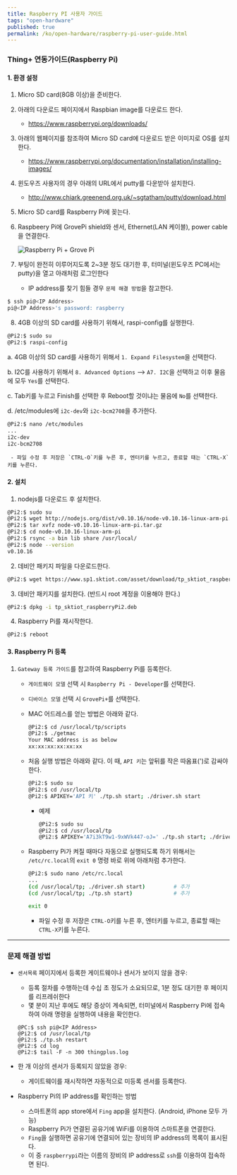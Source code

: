 ```yaml
---
title: Raspberry PI 사용자 가이드
tags: "open-hardware"
published: true
permalink: /ko/open-hardware/raspberry-pi-user-guide.html
---
```


### Thing+ 연동가이드(Raspberry Pi)

#### 1. 환경 설정


1) Micro SD card(8GB 이상)을 준비한다.

2) 아래의 다운로드 페이지에서 Raspbian image를 다운로드 한다.

   - https://www.raspberrypi.org/downloads/

3) 아래의 웹페이지를 참조하여 Micro SD card에 다운로드 받은 이미지로 OS를 설치한다.

   - https://www.raspberrypi.org/documentation/installation/installing-images/

4) 윈도우즈 사용자의 경우 아래의 URL에서 putty를 다운받아 설치한다.

   - http://www.chiark.greenend.org.uk/~sgtatham/putty/download.html

5) Micro SD card를 Raspberry Pi에 꽂는다.

6) Raspbeery Pi에 GrovePi shield와 센서, Ethernet(LAN 케이블), power cable을 연결한다.

   ![Raspberry Pi + Grove Pi](/assets/open-hw/rasp_grovePi.jpg)

7) 부팅이 완전히 이루어지도록 2~3분 정도 대기한 후, 터미널(윈도우즈 PC에서는 putty)을 열고 아래처럼 로그인한다

   - IP address를 찾기 힘들 경우 `문제 해결 방법`을 참고한다.

```bash
$ ssh pi@<IP Address>
pi@<IP Address>'s password: raspberry
```

8) 4GB 이상의 SD card를 사용하기 위해서, raspi-config를 실행한다.

```bash
@Pi2:$ sudo su
@Pi2:$ raspi-config
```

   a. 4GB 이상의 SD card를 사용하기 위해서 `1. Expand Filesystem`을 선택한다.

   b. I2C를 사용하기 위해서 `8. Advanced Options` --> `A7. I2C`을 선택하고 이후 물음에 모두 `Yes`를 선택한다.

   c. Tab키를 누르고 Finish를 선택한 후 Reboot할 것이냐는 물음에 `No`를 선택한다.

   d. /etc/modules에 `i2c-dev`와 `i2c-bcm2708`을 추가한다.

   ```bash
   @Pi2:$ nano /etc/modules
   ...
   i2c-dev
   i2c-bcm2708
   ```

     - 파일 수정 후 저장은 `CTRL-O`키를 누른 후, 엔터키를 누르고, 종료할 때는 `CTRL-X`키를 누른다.

#### 2. 설치

1) nodejs를 다운로드 후 설치한다.

```bash
@Pi2:$ sudo su
@Pi2:$ wget http://nodejs.org/dist/v0.10.16/node-v0.10.16-linux-arm-pi.tar.gz
@Pi2:$ tar xvfz node-v0.10.16-linux-arm-pi.tar.gz
@Pi2:$ cd node-v0.10.16-linux-arm-pi
@Pi2:$ rsync -a bin lib share /usr/local/
@Pi2:$ node --version
v0.10.16
```

2) 데비안 패키지 파일을 다운로드한다.

```bash
@Pi2:$ wget https://www.sp1.sktiot.com/asset/download/tp_sktiot_raspberryPi2.deb
```

3) 데비안 패키지를 설치한다. (반드시 root 계정을 이용해야 한다.)

```bash
@Pi2:$ dpkg -i tp_sktiot_raspberryPi2.deb
```

4) Raspberry Pi를 재시작한다.

```bash
@Pi2:$ reboot
```

#### 3. Raspberry Pi 등록

1) `Gateway 등록 가이드`를 참고하여 Raspberry Pi를 등록한다.

   - `게이트웨이 모델` 선택 시 `Raspberry Pi - Developer`를 선택한다.

   - `디바이스 모델` 선택 시 `GrovePi+`를 선택한다.

   - MAC 어드레스를 얻는 방법은 아래와 같다.

     ```bash
     @Pi2:$ cd /usr/local/tp/scripts
     @Pi2:$ ./getmac
     Your MAC address is as below
     xx:xx:xx:xx:xx:xx
     ```

   - 처음 실행 방법은 아래와 같다. 이 때, `API 키`는 앞뒤를 작은 따옴표(')로 감싸야 한다.

     ```bash
     @Pi2:$ sudo su
     @Pi2:$ cd /usr/local/tp
     @Pi2:$ APIKEY='API 키' ./tp.sh start; ./driver.sh start
     ```

     - 예제

       ```bash
       @Pi2:$ sudo su
       @Pi2:$ cd /usr/local/tp
       @Pi2:$ APIKEY='A7i3kT9w1-9xWVk447-oJ=' ./tp.sh start; ./driver.sh start
       ```

   - Raspberry Pi가 켜질 때마다 자동으로 실행되도록 하기 위해서는 `/etc/rc.local`의 `exit 0` 명령 바로 위에 아래처럼 추가한다.

     ```bash
     @Pi2:$ sudo nano /etc/rc.local
     ...
     (cd /usr/local/tp; ./driver.sh start)         # 추가
     (cd /usr/local/tp; ./tp.sh start)             # 추가
     
     exit 0
     ```

     - 파일 수정 후 저장은 `CTRL-O`키를 누른 후, 엔터키를 누르고, 종료할 때는 `CTRL-X`키를 누른다.


--------------------

### 문제 해결 방법

* `센서목록` 페이지에서 등록한 게이트웨이나 센서가 보이지 않을 경우:

  - 등록 절차를 수행하는데 수십 초 정도가 소요되므로, 1분 정도 대기한 후 페이지를 리프레쉬한다
  - 몇 분이 지난 후에도 해당 증상이 계속되면, 터미널에서 Raspberry Pi에 접속하여 아래 명령을 실행하여 내용을 확인한다.

  ```
  @PC:$ ssh pi@<IP Address>
  @Pi2:$ cd /usr/local/tp
  @Pi2:$ ./tp.sh restart
  @Pi2:$ cd log
  @Pi2:$ tail -F -n 300 thingplus.log
  ```

* 한 개 이상의 센서가 등록되지 않았을 경우:

  - 게이트웨이를 재시작하면 자동적으로 미등록 센서를 등록한다.

* Raspberry Pi의 IP address를 확인하는 방법

  - 스마트폰의 app store에서 `Fing` app을 설치한다. (Android, iPhone 모두 가능)
  - Raspberry Pi가 연결된 공유기에 WiFi를 이용하여 스마트폰을 연결한다.
  - `Fing`을 실행하면 공유기에 연결되어 있는 장비의 IP address의 목록이 표시된다.
  - 이 중 `raspberrypi`라는 이름의 장비의 IP address로 `ssh`를 이용하여 접속하면 된다.
